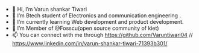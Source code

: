 - 👋 Hi, I’m Varun shankar Tiwari
- 👀 I’m Btech student of Electronics and communication engineering .
- 🌱 I’m currently learning Web development and product development.
- 💞️ I’m Member of @Fosscu(open source community of kiet)
- 📫 You can connect with me through https://github.com/Varuntiwari04 // https://www.linkedin.com/in/varun-shankar-tiwari-71393b301/ 

<!---
Varuntiwari04/Varuntiwari04 is a ✨ special ✨ repository because its `README.md` (this file) appears on your GitHub profile.
You can click the Preview link to take a look at your changes.
--->

